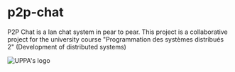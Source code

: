# p2p-chat
P2P Chat is a lan chat system in pear to pear. This project is a collaborative project for the university course "Programmation des systèmes distribués 2" (Development of distributed systems)

![UPPA's logo](https://upload.wikimedia.org/wikipedia/fr/thumb/4/41/Logo_UPPA.svg/250px-Logo_UPPA.svg.png)
